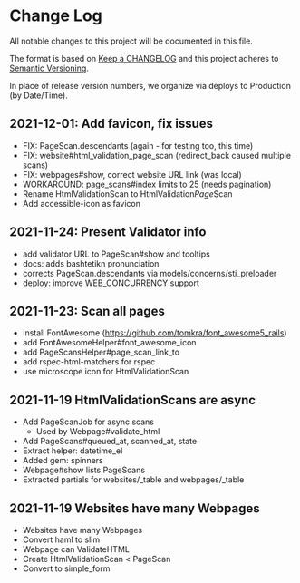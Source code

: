 # Change Log

All notable changes to this project will be documented in this file.

The format is based on [Keep a CHANGELOG](http://keepachangelog.com/)
and this project adheres to [Semantic Versioning](http://semver.org/).

In place of release version numbers, we organize via deploys to Production (by Date/Time).

## 2021-12-01: Add favicon, fix issues

- FIX: PageScan.descendants (again - for testing too, this time)
- FIX: website#html_validation_page_scan (redirect_back caused multiple scans)
- FIX: webpages#show, correct website URL link (was local)
- WORKAROUND: page_scans#index limits to 25 (needs pagination)
- Rename HtmlValidationScan to HtmlValidation*Page*Scan
- Add accessible-icon as favicon

## 2021-11-24: Present Validator info

- add validator URL to PageScan#show and tooltips
- docs: adds bashtetikn pronunciation
- corrects PageScan.descendants via models/concerns/sti_preloader
- deploy: improve WEB_CONCURRENCY support

## 2021-11-23: Scan all pages

- install FontAwesome (https://github.com/tomkra/font_awesome5_rails)
- add FontAwesomeHelper#font_awesome_icon
- add PageScansHelper#page_scan_link_to
- add rspec-html-matchers for rspec
- use microscope icon for HtmlValidationScan

## 2021-11-19 HtmlValidationScans are async

- Add PageScanJob for async scans
  - Used by Webpage#validate_html
- Add PageScans#queued_at, scanned_at, state
- Extract helper: datetime_el
- Added gem: spinners
- Webpage#show lists PageScans
- Extracted partials for websites/_table and webpages/_table

## 2021-11-19 Websites have many Webpages

- Websites have many Webpages
- Convert haml to slim
- Webpage can ValidateHTML
- Create HtmlValidationScan < PageScan
- Convert to simple_form
